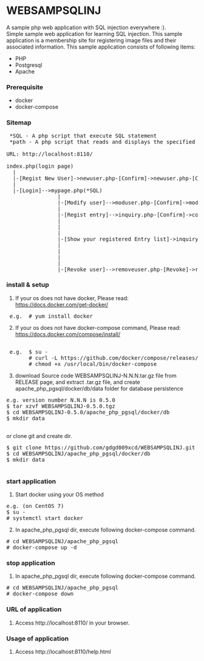 # WEBSAMPSQLINJ
A sample php web application with SQL injection everywhere :).  
Simple sample web application for learning SQL injection.
This sample application is a membership site for registering image files and their associated information.
This sample application consists of following items:  
* PHP
* Postgresql
* Apache 

### Prerequisite

* docker
* docker-compose

### Sitemap

<PRE>
 *SQL - A php script that execute SQL statement
 *path - A php script that reads and displays the specified file
 
URL: http://localhost:8110/

index.php(login page)
  |
  |-[Regist New User]->newuser.php-[Confirm]->newuser.php-[Complete]->newuser.php(*SQL)->[Login]->index.php
  |
  |-[Login]-->mypage.php(*SQL)
                |
                |-[Modify user]-->moduser.php-[Confirm]->moduser.php-[Complete]->moduser.php(*SQL)-[Return to MYPAGE]->mypage.php
                |
                |-[Regist entry]-->inquiry.php-[Confirm]->confirm.php-[Complete]->complete.php(*SQL)-[Return to MYPAGE]->mypage.php
                |                                                                       |
                |                                                                       |-[xxx.img]->showfile.php(*path)
                |
                |-[Show your registered Entry list]->inquirylist.php(*SQL)-[Search]->inquirylist.php(*SQL)-[Return to MYPAGE]->mypage.php
                |                                            |                          |
                |                                            |---------[xxx.img]---------->showfile.php(*path)
                |
                |
                |-[Revoke user]-->removeuser.php-[Revoke]->removeuser.php(*SQL)-[Login]->index.php
</PRE>


### install & setup 

1. If your os does not have docker, Please read: https://docs.docker.com/get-docker/
<PRE> e.g.  # yum install docker</PRE>  


2. If your os does not have docker-compose command, Please read: https://docs.docker.com/compose/install/
<PRE>  
 e.g.  $ su -
       # curl -L https://github.com/docker/compose/releases/download/1.21.2/docker-compose-$(uname -s)-$(uname -m) -o /usr/local/bin/docker-compose
       # chmod +x /usr/local/bin/docker-compose
</PRE>
3. download Source code WEBSAMPSQLINJ-N.N.N.tar.gz file from RELEASE page, and extract .tar.gz file, and create apache_php_pgsql/docker/db/data folder for database persistence
<PRE>
e.g. version number N.N.N is 0.5.0
$ tar xzvf WEBSAMPSQLINJ-0.5.0.tgz
$ cd WEBSAMPSQLINJ-0.5.0/apache_php_pgsql/docker/db
$ mkdir data
 
</PRE>
or clone git and create dir.
<PRE>
$ git clone https://github.com/gdgd009xcd/WEBSAMPSQLINJ.git
$ cd WEBSAMPSQLINJ/apache_php_pgsql/docker/db
$ mkdir data
 
</PRE>

### start application
1. Start docker using your OS method
<PRE>
e.g. (on CentOS 7)
$ su -
# systemctl start docker
</PRE>

2. In apache_php_pgsql dir, execute following docker-compose command.
<PRE>
# cd WEBSAMPSQLINJ/apache_php_pgsql
# docker-compose up -d
</PRE>

### stop application

1. In apache_php_pgsql dir, execute following docker-compose command.
<PRE>
# cd WEBSAMPSQLINJ/apache_php_pgsql
# docker-compose down
</PRE>

### URL of application 
1. Access http://localhost:8110/ in your browser.

### Usage of application
1. Access http://localhost:8110/help.html 
 





 
